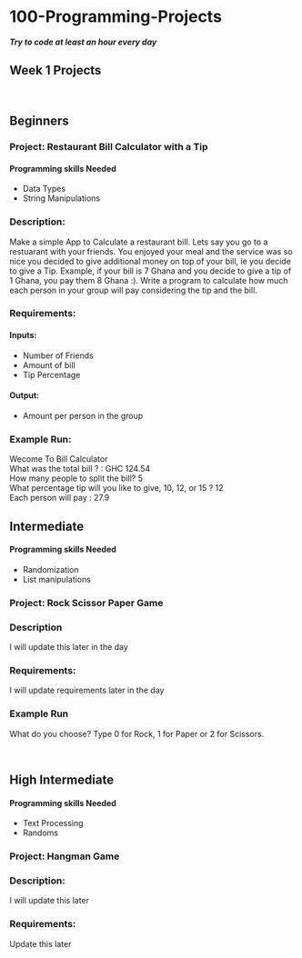 # 100-Programming-Projects
***Try to code at least an hour every day***


## Week 1 Projects
<br>

## Beginners
### Project: **Restaurant Bill Calculator with a Tip**
#### Programming skills Needed
* Data Types
* String Manipulations
### Description:
Make a simple App to Calculate a restaurant bill. Lets say you go to a restuarant with your friends. You enjoyed your meal and the service was so nice you decided to give additional money on top of your bill, ie you decide to give a Tip. Example, if your bill is 7 Ghana and you decide to give a tip of 1 Ghana, you pay them 8 Ghana :).
Write a program to calculate how much each person in your group will pay considering the tip and the bill.
### Requirements:
#### Inputs: 
* Number of Friends
* Amount of bill
* Tip Percentage <br>
#### Output:
* Amount per person in the group <br>

### Example Run:
 Wecome To Bill Calculator <br>
 What was the total bill ? : GHC 124.54 <br>
How many people to split the bill? 5 <br>
What percentage tip will you like to give, 10, 12, or 15 ? 12 <br>
Each person will pay : 27.9
<br>

## Intermediate
#### Programming skills Needed
* Randomization
* List manipulations
### Project: **Rock Scissor Paper Game**
### Description
I will update this later in the day

### Requirements:
I will update requirements later in the day

### Example Run
What do you choose? Type 0 for Rock, 1 for Paper or 2 for Scissors.

<br>

## High Intermediate
#### Programming skills Needed
* Text Processing
* Randoms
### Project: **Hangman Game** 
### Description:
I will update this later
### Requirements:
Update this later

